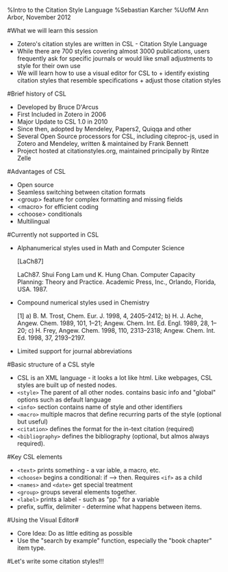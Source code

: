 %Intro to the Citation Style Language
%Sebastian Karcher
%UofM Ann Arbor, November 2012

#What we will learn this session
* Zotero's citation styles are written in CSL - Citation Style Language
* While there are 700 styles covering almost 3000 publications, users frequently ask for specific journals or would like small adjustments to style for their own use
* We will learn how to use a visual editor for CSL to 
		+ identify existing citation styles that resemble specifications
		+ adjust those citation styles

#Brief history of CSL
* Developed by Bruce D'Arcus 
* First Included in Zotero in 2006
* Major Update to CSL 1.0 in 2010
* Since then, adopted by Mendeley, Papers2, Quiqqa and other
* Several Open Source processors for CSL, including citeproc-js, used in Zotero and Mendeley, written \& maintained by Frank Bennett
* Project hosted at citationstyles.org, maintained principally by Rintze Zelle

#Advantages of CSL
* Open source
* Seamless switching between citation formats
* \<group\> feature for complex formatting and missing fields
* \<macro\> for efficient coding
* \<choose\> conditionals
* Multilingual

#Currently not supported in CSL
* Alphanumerical styles used in Math and Computer Science

	\[LaCh87\] 

	LaCh87. Shui Fong Lam und K. Hung Chan. Computer Capacity Planning: Theory
	and Practice. Academic Press, Inc., Orlando, Florida, USA. 1987.
* Compound numerical styles used in Chemistry

	[1] a) B. M. Trost, Chem. Eur. J. 1998, 4, 2405–2412; b) H. J. Ache, Angew. Chem. 1989, 101, 1–21; 	Angew. Chem. Int. Ed. Engl. 1989, 28, 1–20; c) H. Frey, Angew. Chem. 1998, 110, 2313–2318; Angew. 	Chem. Int. Ed. 1998, 37, 2193–2197.

* Limited support for journal abbreviations

#Basic structure of a CSL style
* CSL is an XML language - it looks a lot like html. Like webpages, CSL styles are built up of nested nodes.
* `<style>` The parent of all other nodes. contains basic info and "global" options such as default language
* `<info>` section contains name of style and other identifiers
* `<macro>` multiple macros that define recurring parts of the style (optional but useful)
* `<citation>` defines the format for the in-text citation (required)
* `<bibliography>` defines the bibliography (optional, but almos always required).

#Key CSL elements
* `<text>` prints something - a var	iable, a macro, etc.
* `<choose>` begins a conditional: if --> then. Requires `<if>` as a child
* `<names>` and `<date>` get special treatment
* `<group>` groups several elements together.
* `<label>` prints a label - such as "pp." for a variable
* prefix, suffix, delimiter - determine what happens between items.

#Using the Visual Editor#
* Core Idea: Do as little editing as possible
* Use the "search by example" function, especially the "book chapter" item type.

#Let's write some citation styles!!! 

